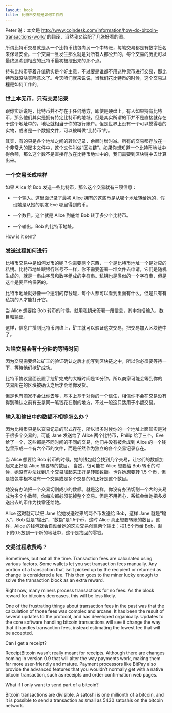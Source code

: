 ```yaml
---
layout: book
title: 比特币交易是如何工作的
---
```


Peter 说：本文是 <http://www.coindesk.com/information/how-do-bitcoin-transactions-work/> 的翻译，当然我又给配了几张好看的图。


所谓比特币交易就是从一个比特币钱包向另一个中转账，每笔交易都是有数字签名来保证安全。一个交易一旦发生那么就是对所有人都公开的，每个交易的历史可以最终追溯到相应的比特币最初被挖出来的那个点。

持有比特币等着升值确实是个好主意，不过要是谁都不用这种货币进行交易，那比特币就没啥实际意义了。今天咱们就来说说，当我们花比特币的时候，这个交易过程是如何工作的。


### 世上本无币，只有交易记录

跟你实话说吧，比特币并不存在于任何地方，即使是硬盘上。有人如果持有比特币，那么他们其实是拥有特定比特币的地址，但是其实所谓的币并不是直接就存在于这个地址中的，地址就相当于你的银行账户。但是世界上没有一个可以摸得着的实物，或者是一个数据文件，可以被叫做“比特币”的。

其实，有的只是各个地址之间的转账记录，余额时增时减。所有的交易都存放在一个非常大的账本文件中，这个文件叫做“区块链”。如果你想知道一个比特币地址中得余额，那么这个数不是直接存放在比特币地址中的，我们需要到区块链中去计算出来。


### 一个交易长成啥样

如果 Alice 给 Bob 发送一些比特币，那么这个交易就有三项信息：

- 一个输入。这里面记录了最初 Alice 拥有的这些币是从哪个地址转给她的，假设她是从她的朋友 Eve 哪里得到的币。

- 一个数目。这个就是 Alice 到底给 Bob 转了多少个比特币。

- 一个输出。Bob 的比特币地址。


How is it sent?

### 发送过程如何进行

比特币交易中是如何发币的呢？你需要两个东西，一个是比特币地址一个是对应的私钥。比特币地址跟银行账号不一样，你不需要签署一堆文件去申请，它们是随机生成的，就是一串由字母和数字组成的字符串。私钥也是类似的一个字符串，但是这个是要严格保密的。

比特币地址就好像一个透明的存钱罐，每个人都可以看到里面有什么，但是只有有私钥的人才能打开它。

当 Alice 想要给 Bob 转币的时候，就用私钥来签署一段信息，其中包括输入，数目和输出。

这样，信息广播到比特币网络上，矿工就可以验证这次交易，把交易加入区块链中了。


### 为啥交易会有十分钟的等待时间

因为交易需要经过矿工的验证确认之后才能写到区块链之中，所以你必须要等待一下，等待他们挖矿成功。

比特币协议里面设置了挖矿完成的大概时间是10分钟。所以商家可能会等到你的交易所在的区块被确认之后才会给你发货。

但是也有商家不会让你去等，基本上基于对你的一个信任，相信你不会在交易没有得到确认之前有去拿同一笔钱花在别的地方。不过一般这只适用于小额交易。


### 输入和输出中的数额不相等怎么办？

因为比特币只是以交易记录的形式存在，所以很多时候你的一个地址上面其实是对于很多个交易的。可能 Jane 发送给了 Alice 两个比特币，Philip 给了三个，Eve 给了一个，这些都是不同时间的不同的交易，他们并没有被合成到 Alice 的一个钱包里形成一个有六个币的文件，而是任然作为独立的各个交易记录存在。

当 Alice 想要给 Bob 转币的时候，她的钱包就会找到几个交易，让它们的数额加起来正好是 Alice 想要转的数目。 当然，很可能在 Alice 想要给 Bob 转币的时候，她没有办法找到几个交易加起来正好是转账数额。也许她想要转 1.5 个币，但是钱包中根本没有一个交易或是多个交易的和正好是这个数目。

她没有办法把一个交易切割成小的数额。就是这样，你没有办法切割一个大的交易成为多个小数额，你每次都必须花掉整个交易。但是不用担心，系统会给她把多发送出去的币作为找零还给她。


Alice 这时就可以把 Jane 给她发送过来的两个币发送给 Bob，这样 Jane 就是“输入”，Bob 就是“输出”，“数额”是1.5个币，这时 Alice 真正想要转账的数目。这样，Alice 的钱包就会自动给她的这次交易创建两个输出：把1.5个币给 Bob，剩下的0.5放到一个新的地址中，这个是找回的零钱。


### 交易过程收费吗？

Sometimes, but not all the time. Transaction fees are calculated using various factors. Some wallets let you set transaction fees manually. Any portion of a transaction that isn’t picked up by the recipient or returned as change is considered a fee. This then goes to the miner lucky enough to solve the transaction block as an extra reward.

Right now, many miners process transactions for no fees. As the block reward for bitcoins decreases, this will be less likely.

One of the frustrating things about transaction fees in the past was that the calculation of those fees was complex and arcane. It has been the result of several updates to the protocol, and has developed organically. Updates to the core software handling bitcoin transactions will see it change the way that it handles transaction fees, instead estimating the lowest fee that will be accepted.

Can I get a receipt?

ReceiptBitcoin wasn’t really meant for receipts. Although there are changes coming in version 0.9 that will alter the way payments work, making them far more user-friendly and mature. Payment processors like BitPay also provide the advanced features that you wouldn’t normally get with a native bitcoin transaction, such as receipts and order confirmation web pages.

What if I only want to send part of a bitcoin?

Bitcoin transactions are divisible. A satoshi is one millionth of a bitcoin, and it is possible to send a transaction as small as 5430 satoshis on the bitcoin network.